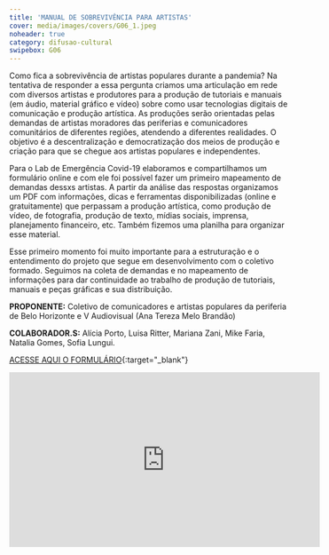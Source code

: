 ```yaml
---
title: 'MANUAL DE SOBREVIVÊNCIA PARA ARTISTAS'
cover: media/images/covers/G06_1.jpeg
noheader: true
category: difusao-cultural
swipebox: G06
---
```

  
Como fica a sobrevivência de artistas populares durante a pandemia? Na tentativa de responder a essa pergunta criamos uma articulação em rede com diversos artistas e produtores para a produção de tutoriais e manuais (em áudio, material gráfico e
vídeo) sobre como usar tecnologias digitais de comunicação e produção artística. As produções serão orientadas pelas demandas de artistas moradores das periferias e comunicadores comunitários de diferentes regiões, atendendo a diferentes realidades. O objetivo é a descentralização e democratização dos meios de produção e criação para que se chegue aos artistas populares e independentes.
  
Para o Lab de Emergência Covid-19 elaboramos e compartilhamos um formulário online e com ele foi possível fazer um primeiro mapeamento de demandas dessxs artistas. A partir da análise das respostas organizamos um PDF com informações, dicas e ferramentas disponibilizadas (online e gratuitamente) que perpassam a produção artística, como produção de vídeo, de fotografia, produção de texto, mídias sociais, imprensa, planejamento financeiro, etc. Também fizemos uma planilha para
organizar esse material.
  
Esse primeiro momento foi muito importante para a estruturação e o entendimento do projeto que segue em desenvolvimento com o coletivo formado. Seguimos na coleta de demandas e no mapeamento de informações para dar continuidade ao trabalho de
produção de tutoriais, manuais e peças gráficas e sua distribuição.
  
**PROPONENTE:**
Coletivo de comunicadores e artistas populares da periferia de Belo Horizonte e V Audiovisual (Ana Tereza Melo Brandão)
  
**COLABORADOR.S:** 
Alícia Porto, Luisa Ritter, Mariana Zani, Mike Faria, Natalia Gomes, Sofia Lungui.

[ACESSE AQUI O FORMULÁRIO](https://docs.google.com/forms/d/e/1FAIpQLSfnMvmYzNQcMljRh7zqZEOXGaiRQ98gh8zxifiys2WRxDYJlg/viewform?usp=send_form){:target="_blank"}

<div class="video-wrapper video-wrapper-16x9">
<iframe width="560" height="315" src="https://www.youtube.com/embed/d5JGSz1Mz7k" frameborder="0" allow="accelerometer; autoplay; encrypted-media; gyroscope; picture-in-picture" allowfullscreen></iframe>
</div>
  
  